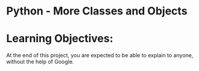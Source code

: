 # Python - More Classes and Objects

# Learning Objectives:

 At the end of this project, you are expected to be able to explain to anyone, without the help of Google.

